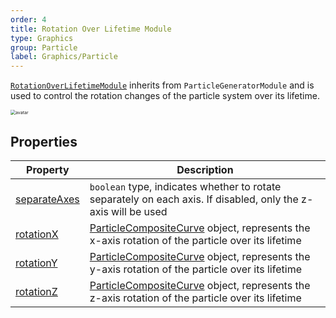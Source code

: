 ```yaml
---
order: 4
title: Rotation Over Lifetime Module
type: Graphics
group: Particle
label: Graphics/Particle
---
```


[`RotationOverLifetimeModule`](/en/apis/core/RotationOverLifetimeModule) inherits from `ParticleGeneratorModule` and is used to control the rotation changes of the particle system over its lifetime.

<img src="https://mdn.alipayobjects.com/huamei_qbugvr/afts/img/A*mEUfRa3o7V8AAAAAAAAAAAAADtKFAQ/original" alt="avatar" style="zoom:50%;" />

## Properties

| Property                                                            | Description                                                                                         |
| ------------------------------------------------------------------- | --------------------------------------------------------------------------------------------------- |
| [separateAxes](/en/apis/core/RotationOverLifetimeModule#separateAxes) | `boolean` type, indicates whether to rotate separately on each axis. If disabled, only the z-axis will be used |
| [rotationX](/en/apis/core/RotationOverLifetimeModule#rotationX)       | [ParticleCompositeCurve](/en/apis/core/ParticleCompositeCurve) object, represents the x-axis rotation of the particle over its lifetime |
| [rotationY](/en/apis/core/RotationOverLifetimeModule#rotationY)       | [ParticleCompositeCurve](/en/apis/core/ParticleCompositeCurve) object, represents the y-axis rotation of the particle over its lifetime |
| [rotationZ](/en/apis/core/RotationOverLifetimeModule#rotationZ)       | [ParticleCompositeCurve](/en/apis/core/ParticleCompositeCurve) object, represents the z-axis rotation of the particle over its lifetime |

